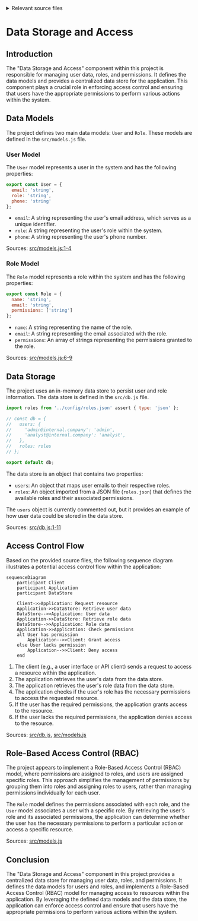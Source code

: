 <details>
<summary>Relevant source files</summary>

The following files were used as context for generating this wiki page:

- [src/db.js](https://github.com/agattani123/access-control-service/blob/main/src/db.js)
- [src/models.js](https://github.com/agattani123/access-control-service/blob/main/src/models.js)
</details>

# Data Storage and Access

## Introduction

The "Data Storage and Access" component within this project is responsible for managing user data, roles, and permissions. It defines the data models and provides a centralized data store for the application. This component plays a crucial role in enforcing access control and ensuring that users have the appropriate permissions to perform various actions within the system.

## Data Models

The project defines two main data models: `User` and `Role`. These models are defined in the `src/models.js` file.

### User Model

The `User` model represents a user in the system and has the following properties:

```javascript
export const User = {
  email: 'string',
  role: 'string',
  phone: 'string'
};
```

- `email`: A string representing the user's email address, which serves as a unique identifier.
- `role`: A string representing the user's role within the system.
- `phone`: A string representing the user's phone number.

Sources: [src/models.js:1-4]()

### Role Model

The `Role` model represents a role within the system and has the following properties:

```javascript
export const Role = {
  name: 'string',
  email: 'string',
  permissions: ['string']
};
```

- `name`: A string representing the name of the role.
- `email`: A string representing the email associated with the role.
- `permissions`: An array of strings representing the permissions granted to the role.

Sources: [src/models.js:6-9]()

## Data Storage

The project uses an in-memory data store to persist user and role information. The data store is defined in the `src/db.js` file.

```javascript
import roles from '../config/roles.json' assert { type: 'json' };

// const db = {
//   users: {
//     'admin@internal.company': 'admin',
//     'analyst@internal.company': 'analyst',
//   },
//   roles: roles
// };

export default db;
```

The data store is an object that contains two properties:

- `users`: An object that maps user emails to their respective roles.
- `roles`: An object imported from a JSON file (`roles.json`) that defines the available roles and their associated permissions.

The `users` object is currently commented out, but it provides an example of how user data could be stored in the data store.

Sources: [src/db.js:1-11]()

## Access Control Flow

Based on the provided source files, the following sequence diagram illustrates a potential access control flow within the application:

```mermaid
sequenceDiagram
    participant Client
    participant Application
    participant DataStore

    Client->>Application: Request resource
    Application->>DataStore: Retrieve user data
    DataStore-->>Application: User data
    Application->>DataStore: Retrieve role data
    DataStore-->>Application: Role data
    Application->>Application: Check permissions
    alt User has permission
        Application-->>Client: Grant access
    else User lacks permission
        Application-->>Client: Deny access
    end
```

1. The client (e.g., a user interface or API client) sends a request to access a resource within the application.
2. The application retrieves the user's data from the data store.
3. The application retrieves the user's role data from the data store.
4. The application checks if the user's role has the necessary permissions to access the requested resource.
5. If the user has the required permissions, the application grants access to the resource.
6. If the user lacks the required permissions, the application denies access to the resource.

Sources: [src/db.js](), [src/models.js]()

## Role-Based Access Control (RBAC)

The project appears to implement a Role-Based Access Control (RBAC) model, where permissions are assigned to roles, and users are assigned specific roles. This approach simplifies the management of permissions by grouping them into roles and assigning roles to users, rather than managing permissions individually for each user.

The `Role` model defines the permissions associated with each role, and the `User` model associates a user with a specific role. By retrieving the user's role and its associated permissions, the application can determine whether the user has the necessary permissions to perform a particular action or access a specific resource.

Sources: [src/models.js]()

## Conclusion

The "Data Storage and Access" component in this project provides a centralized data store for managing user data, roles, and permissions. It defines the data models for users and roles, and implements a Role-Based Access Control (RBAC) model for managing access to resources within the application. By leveraging the defined data models and the data store, the application can enforce access control and ensure that users have the appropriate permissions to perform various actions within the system.